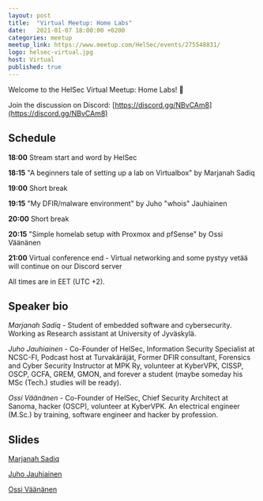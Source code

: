 ```yaml
---
layout: post
title:  "Virtual Meetup: Home Labs"
date:   2021-01-07 18:00:00 +0200
categories: meetup
meetup_link: https://www.meetup.com/HelSec/events/275548831/
logo: helsec-virtual.jpg
host: Virtual
published: true
---
```


Welcome to the HelSec Virtual Meetup: Home Labs! 🤗

Join the discussion on Discord: [https://discord.gg/NBvCAm8](https://discord.gg/NBvCAm8)

## Schedule

**18:00** Stream start and word by HelSec  

**18:15** "A beginners tale of setting up a lab on Virtualbox" by Marjanah Sadiq

**19:00** Short break  

**19:15** "My DFIR/malware environment" by Juho "whois" Jauhiainen

**20:00** Short break  

**20:15** "Simple homelab setup with Proxmox and pfSense" by Ossi Väänänen

**21:00** Virtual conference end - Virtual networking and some pystyy vetää will continue on our Discord server  

All times are in EET (UTC +2).

## Speaker bio
_Marjanah Sadiq_ - Student of embedded software and cybersecurity. Working as Research assistant at University of Jyväskylä.

_Juho Jauhiainen_ - Co-Founder of HelSec, Information Security Specialist at NCSC-FI, Podcast host at Turvakäräjät, Former DFIR consultant, Forensics and Cyber Security Instructor at MPK Ry, volunteer at KyberVPK, CISSP, OSCP, GCFA, GREM, GMON, and forever a student (maybe someday his MSc (Tech.) studies will be ready).

_Ossi Väänänen_ - Co-Founder of HelSec, Chief Security Architect at Sanoma, hacker (OSCP), volunteer at KyberVPK. An electrical engineer (M.Sc.) by training, software engineer and hacker by profession.


## Slides

[Marjanah Sadiq](/assets/slides/vm6_getting-started-with-homelab_ms.pdf)

[Juho Jauhiainen](/assets/slides/vm6-whois-dfir-setup.pdf)

[Ossi Väänänen](/assets/slides/vm6_osku-homelab.pdf)